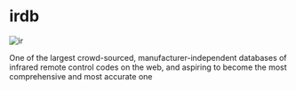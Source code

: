 # irdb

![ir](https://cloud.githubusercontent.com/assets/2480569/9023330/cc63e7fe-3897-11e5-94cb-8cb145971fd2.png)

One of the largest crowd-sourced, manufacturer-independent databases of infrared remote control codes on the web, and aspiring to become the most comprehensive and most accurate one
